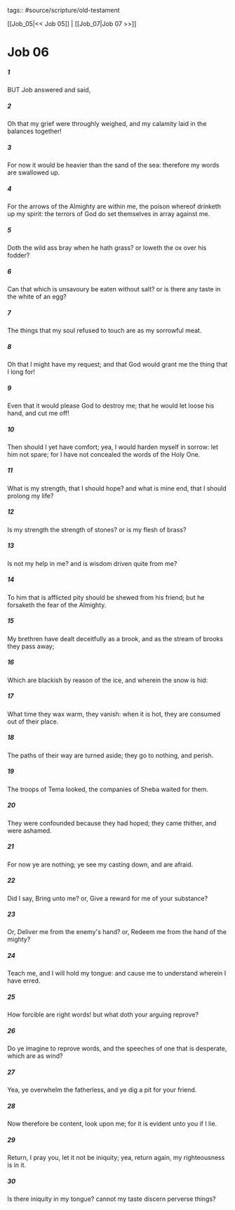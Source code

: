tags:: #source/scripture/old-testament

[[Job_05|<< Job 05]] | [[Job_07|Job 07 >>]]

# Job 06

##### 1

BUT Job answered and said,

##### 2

Oh that my grief were throughly weighed, and my calamity laid in the balances together!

##### 3

For now it would be heavier than the sand of the sea: therefore my words are swallowed up.

##### 4

For the arrows of the Almighty are within me, the poison whereof drinketh up my spirit: the terrors of God do set themselves in array against me.

##### 5

Doth the wild ass bray when he hath grass? or loweth the ox over his fodder?

##### 6

Can that which is unsavoury be eaten without salt? or is there any taste in the white of an egg?

##### 7

The things that my soul refused to touch are as my sorrowful meat.

##### 8

Oh that I might have my request; and that God would grant me the thing that I long for!

##### 9

Even that it would please God to destroy me; that he would let loose his hand, and cut me off!

##### 10

Then should I yet have comfort; yea, I would harden myself in sorrow: let him not spare; for I have not concealed the words of the Holy One.

##### 11

What is my strength, that I should hope? and what is mine end, that I should prolong my life?

##### 12

Is my strength the strength of stones? or is my flesh of brass?

##### 13

Is not my help in me? and is wisdom driven quite from me?

##### 14

To him that is afflicted pity should be shewed from his friend; but he forsaketh the fear of the Almighty.

##### 15

My brethren have dealt deceitfully as a brook, and as the stream of brooks they pass away;

##### 16

Which are blackish by reason of the ice, and wherein the snow is hid:

##### 17

What time they wax warm, they vanish: when it is hot, they are consumed out of their place.

##### 18

The paths of their way are turned aside; they go to nothing, and perish.

##### 19

The troops of Tema looked, the companies of Sheba waited for them.

##### 20

They were confounded because they had hoped; they came thither, and were ashamed.

##### 21

For now ye are nothing; ye see my casting down, and are afraid.

##### 22

Did I say, Bring unto me? or, Give a reward for me of your substance?

##### 23

Or, Deliver me from the enemy's hand? or, Redeem me from the hand of the mighty?

##### 24

Teach me, and I will hold my tongue: and cause me to understand wherein I have erred.

##### 25

How forcible are right words! but what doth your arguing reprove?

##### 26

Do ye imagine to reprove words, and the speeches of one that is desperate, which are as wind?

##### 27

Yea, ye overwhelm the fatherless, and ye dig a pit for your friend.

##### 28

Now therefore be content, look upon me; for it is evident unto you if I lie.

##### 29

Return, I pray you, let it not be iniquity; yea, return again, my righteousness is in it.

##### 30

Is there iniquity in my tongue? cannot my taste discern perverse things?
